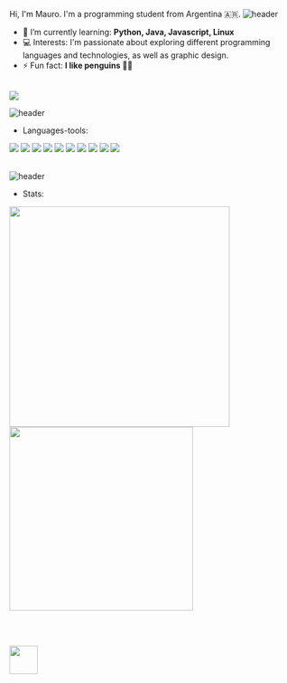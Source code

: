 Hi, I'm Mauro. I'm a programming student from Argentina 🇦🇷.
![header](https://capsule-render.vercel.app/api?type=rect&color=gradient&height=1)
- 🌱 I’m currently learning: **Python, Java, Javascript, Linux**
- 💻 Interests: I'm passionate about exploring different programming languages and technologies, as well as graphic design.
- ⚡ Fun fact: **I like penguins 🐧🐧**

<br/>

<div align="left"> 
  <a href="mailto:mauromesas98@gmail.com">
    <img src="https://img.shields.io/badge/Gmail-333333?style=for-the-badge&logo=gmail&logoColor=red" />
  </a>
<!--  <a href="https://linkedin.com/in/pedro-sales-muniz" target="_blank">
    <img src="https://img.shields.io/badge/LinkedIn-0077B5?style=for-the-badge&logo=linkedin&logoColor=white" target="_blank" />
  </a> 
  <a href="https://salesp07.github.io" target="_blank">
     <img src="https://img.shields.io/badge/Portfolio-FF5722?style=for-the-badge&logo=todoist&logoColor=white" target="_blank" /> <!-- sqlite, safari, google-chrome are other good icon options -->
  </a>
</div>

![header](https://capsule-render.vercel.app/api?type=rect&color=gradient&height=1)

- Languages-tools:
<div align="left">
  <img src="https://img.shields.io/badge/python-3670A0?style=for-the-badge&logo=python&logoColor=ffdd54" />
  <img src="https://img.shields.io/badge/java-%23ED8B00.svg?style=for-the-badge&logo=openjdk&logoColor=white" />
  <img src="https://img.shields.io/badge/javascript-%23323330.svg?style=for-the-badge&logo=javascript&logoColor=%23F7DF1E" />
  <img src="https://img.shields.io/badge/html5-%23E34F26.svg?style=for-the-badge&logo=html5&logoColor=white" />
  <img src="https://img.shields.io/badge/css3-%231572B6.svg?style=for-the-badge&logo=css3&logoColor=white" />
  <img src="https://img.shields.io/badge/mysql-%2300000f.svg?style=for-the-badge&logo=mysql&logoColor=white" />
  <img src="https://img.shields.io/badge/Git-fc6d26?style=for-the-badge&logo=git&logoColor=white" />
  <img src="https://img.shields.io/badge/blender-%23F5792A.svg?style=for-the-badge&logo=blender&logoColor=white" />
  <img src="https://img.shields.io/badge/adobe%20photoshop-%2331A8FF.svg?style=for-the-badge&logo=adobe%20photoshop&logoColor=white" />
  <img src="https://img.shields.io/badge/Linux-FCC624?style=for-the-badge&logo=linux&logoColor=black" />
</div>

<br/>
<!-- <div align="center">
  <h2>🐍 My Contributions 🐍</h2>
  <br>
  <img alt="snake eating my contributions" src="https://raw.githubusercontent.com/salesp07/salesp07/output/github-contribution-grid-snake.svg" />
  
  <br/><br/><br/>
</div> -->

![header](https://capsule-render.vercel.app/api?type=rect&color=gradient&height=1)

- Stats:

<div align=left>
  <img width=390 src="https://github-readme-stats.vercel.app/api?username=mauromesas&theme=dark&hide_border=true&include_all_commits=false&count_private=false" />
  <br/>
  <img width=325 align="center" src="https://github-readme-stats.vercel.app/api/top-langs/?username=mauromesas&theme=dark&hide_border=true&include_all_commits=false&count_private=false&layout=compact" />
</div>

<br/><br/>

<div style="display: flex;">
  <img align="center" height="50" src="https://i.imgur.com/Au5pJnU.jpg" />
</div>

<br/>
